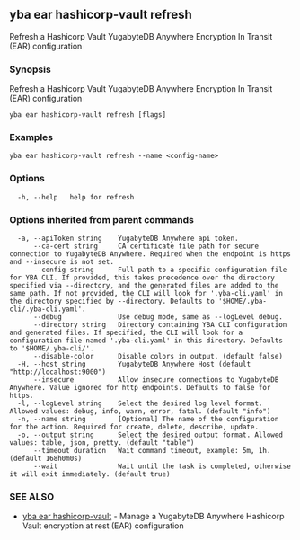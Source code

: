 ## yba ear hashicorp-vault refresh

Refresh a Hashicorp Vault YugabyteDB Anywhere Encryption In Transit (EAR) configuration

### Synopsis

Refresh a Hashicorp Vault YugabyteDB Anywhere Encryption In Transit (EAR) configuration

```
yba ear hashicorp-vault refresh [flags]
```

### Examples

```
yba ear hashicorp-vault refresh --name <config-name>
```

### Options

```
  -h, --help   help for refresh
```

### Options inherited from parent commands

```
  -a, --apiToken string    YugabyteDB Anywhere api token.
      --ca-cert string     CA certificate file path for secure connection to YugabyteDB Anywhere. Required when the endpoint is https and --insecure is not set.
      --config string      Full path to a specific configuration file for YBA CLI. If provided, this takes precedence over the directory specified via --directory, and the generated files are added to the same path. If not provided, the CLI will look for '.yba-cli.yaml' in the directory specified by --directory. Defaults to '$HOME/.yba-cli/.yba-cli.yaml'.
      --debug              Use debug mode, same as --logLevel debug.
      --directory string   Directory containing YBA CLI configuration and generated files. If specified, the CLI will look for a configuration file named '.yba-cli.yaml' in this directory. Defaults to '$HOME/.yba-cli/'.
      --disable-color      Disable colors in output. (default false)
  -H, --host string        YugabyteDB Anywhere Host (default "http://localhost:9000")
      --insecure           Allow insecure connections to YugabyteDB Anywhere. Value ignored for http endpoints. Defaults to false for https.
  -l, --logLevel string    Select the desired log level format. Allowed values: debug, info, warn, error, fatal. (default "info")
  -n, --name string        [Optional] The name of the configuration for the action. Required for create, delete, describe, update.
  -o, --output string      Select the desired output format. Allowed values: table, json, pretty. (default "table")
      --timeout duration   Wait command timeout, example: 5m, 1h. (default 168h0m0s)
      --wait               Wait until the task is completed, otherwise it will exit immediately. (default true)
```

### SEE ALSO

* [yba ear hashicorp-vault](yba_ear_hashicorp-vault.md)	 - Manage a YugabyteDB Anywhere Hashicorp Vault encryption at rest (EAR) configuration

